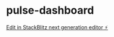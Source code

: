# pulse-dashboard

[Edit in StackBlitz next generation editor ⚡️](https://stackblitz.com/~/github.com/Sohailm25/pulse-dashboard)